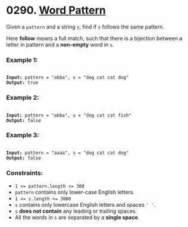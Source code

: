 # 0290. [Word Pattern](https://leetcode.com/problems/word-pattern/description/?envType=study-plan-v2&envId=top-interview-150)

Given a `pattern` and a string `s`, find if `s` follows the same pattern.

Here **follow** means a full match, such that there is a bijection between a letter in pattern and a **non-empty** word in `s`.

### **Example 1:**

<pre><code>
<strong>Input:</strong> pattern = "abba", s = "dog cat cat dog"
<strong>Output:</strong> true
</code></pre>

### **Example 2:**

<pre><code>
<strong>Input:</strong> pattern = "abba", s = "dog cat cat fish"
<strong>Output:</strong> false
</code></pre>

### **Example 3:**

<pre><code>
<strong>Input:</strong> pattern = "aaaa", s = "dog cat cat dog"
<strong>Output:</strong> false
</code></pre>

### **Constraints:**

- `1 <= pattern.length <= 300`
- `pattern` contains only lower-case English letters.
- `1 <= s.length <= 3000`
- `s` contains only lowercase English letters and spaces `' '`.
- `s` **does not contain** any leading or trailing spaces.
- All the words in `s` are separated by a **single space**.
